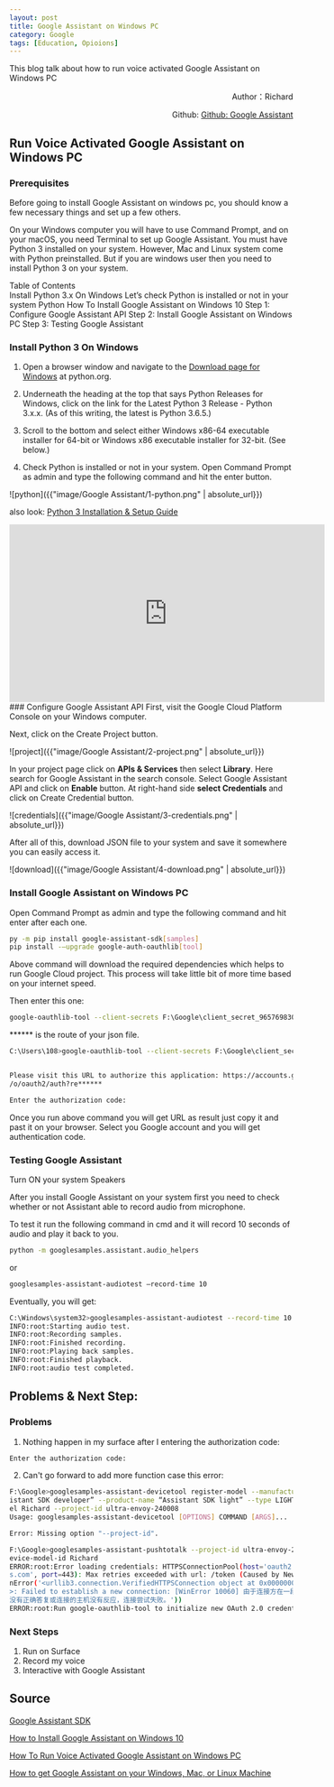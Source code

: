 ```yaml
---
layout: post
title: Google Assistant on Windows PC
category: Google
tags: [Education, Opioions]
---
```

This blog talk about how to run voice activated Google Assistant on Windows PC

<p align="right">
Author：Richard 
</p>

<p align="right">
Github:
<a href="https://github.com/CheKaiWei/Google-Assisntant">Github: Google Assistant</a>
</p>

## Run Voice Activated Google Assistant on Windows PC

### Prerequisites

Before going to install Google Assistant on windows pc, you should know a few necessary things and set up a few others.

On your Windows computer you will have to use Command Prompt, and on your macOS, you need Terminal to set up Google Assistant.
You must have Python 3 installed on your system. However, Mac and Linux system come with Python preinstalled. But if you are windows user then you need to install Python 3 on your system.



Table of Contents	
Install Python 3.x On Windows
Let’s check Python is installed or not in your system
Python
How To Install Google Assistant on Windows 10
Step 1: Configure Google Assistant API
Step 2: Install Google Assistant on Windows PC
Step 3: Testing Google Assistant


### Install Python 3 On Windows
1. Open a browser window and navigate to the [Download page for Windows](https://www.python.org/downloads/windows/) at python.org.
2. Underneath the heading at the top that says Python Releases for Windows, click on the link for the Latest Python 3 Release - Python 3.x.x. (As of this writing, the latest is Python 3.6.5.)
3. Scroll to the bottom and select either Windows x86-64 executable installer for 64-bit or Windows x86 executable installer for 32-bit. (See below.)

4. Check Python is installed or not in your system. Open Command Prompt as admin and type the following command and hit the enter button.


![python]({{"image/Google Assistant/1-python.png" | absolute_url}})


also look: [Python 3 Installation & Setup Guide](https://realpython.com/installing-python/#step-1-download-the-python-3-installer)

<iframe width="560" height="315" src="https://www.youtube.com/embed/iBt2aTjCNmI" frameborder="0" allow="accelerometer; autoplay; encrypted-media; gyroscope; picture-in-picture" allowfullscreen></iframe>
### Configure Google Assistant API
First, visit the Google Cloud Platform Console on your Windows computer.

Next, click on the Create Project button.

![project]({{"image/Google Assistant/2-project.png" | absolute_url}})

In your project page click on __APIs & Services__ then select __Library__. Here search for Google Assistant in the search console. Select Google Assistant API and click on __Enable__ button. At right-hand side __select Credentials__ and click on Create Credential button.

![credentials]({{"image/Google Assistant/3-credentials.png" | absolute_url}})

After all of this, download JSON file to your system and save it somewhere you can easily access it.

![download]({{"image/Google Assistant/4-download.png" | absolute_url}})

### Install Google Assistant on Windows PC
Open Command Prompt as admin and type the following command and hit enter after each one.

```bash
py -m pip install google-assistant-sdk[samples]
pip install -–upgrade google-auth-oauthlib[tool]
```

Above command will download the required dependencies which helps to run Google Cloud project. This process will take little bit of more time based on your internet speed.

Then enter this one:


```bash
google-oauthlib-tool --client-secrets F:\Google\client_secret_965769830407-******.apps.googleusercontent.com.json --scope https://www.googleapis.com/auth/assistant-sdk-prototype --save --headless
```

****** is the route of your json file.



```bash
C:\Users\108>google-oauthlib-tool --client-secrets F:\Google\client_secret_965769830407-******.apps.googleusercontent.com.json --scope https://www.googleapis.com/auth/assistant-sdk-prototype --save --headless


Please visit this URL to authorize this application: https://accounts.google.com
/o/oauth2/auth?re******

Enter the authorization code:
```
Once you run above command you will get URL as result just copy it and past it on your browser.
Select you Google account and you will get authentication code.

### Testing Google Assistant

Turn ON your system Speakers

After you install Google Assistant on your system first you need to check whether or not Assistant able to record audio from microphone.

To test it run the following command in cmd and it will record 10 seconds of audio and play it back to you.

```bash
python -m googlesamples.assistant.audio_helpers
```
or
```bash
googlesamples-assistant-audiotest –record-time 10
```

Eventually, you will get:
```bash
C:\Windows\system32>googlesamples-assistant-audiotest --record-time 10
INFO:root:Starting audio test.
INFO:root:Recording samples.
INFO:root:Finished recording.
INFO:root:Playing back samples.
INFO:root:Finished playback.
INFO:root:audio test completed.
```
## Problems & Next Step:
### Problems
1. Nothing happen in my surface after I entering the authorization code:

```bash
Enter the authorization code:
```
2. Can't go forward to add more function case this error:

```bash
F:\Google>googlesamples-assistant-devicetool register-model --manufacturer “Ass
istant SDK developer” --product-name “Assistant SDK light” --type LIGHT --mod
el Richard --project-id ultra-envoy-240008
Usage: googlesamples-assistant-devicetool [OPTIONS] COMMAND [ARGS]...

Error: Missing option "--project-id".

F:\Google>googlesamples-assistant-pushtotalk --project-id ultra-envoy-240008 --d
evice-model-id Richard
ERROR:root:Error loading credentials: HTTPSConnectionPool(host='oauth2.googleapi
s.com', port=443): Max retries exceeded with url: /token (Caused by NewConnectio
nError('<urllib3.connection.VerifiedHTTPSConnection object at 0x000000000535E9B0
>: Failed to establish a new connection: [WinError 10060] 由于连接方在一段时间后
没有正确答复或连接的主机没有反应，连接尝试失败。'))
ERROR:root:Run google-oauthlib-tool to initialize new OAuth 2.0 credentials.

```

### Next Steps
1. Run on Surface
2. Record my voice
3. Interactive with Google Assistant

## Source
[Google Assistant SDK](https://developers.google.com/assistant/sdk/guides/service/python/embed/run-sample)

[How to Install Google Assistant on Windows 10](https://troubleshooter.xyz/wiki/how-to-install-google-assistant-on-windows-10/)

[How To Run Voice Activated Google Assistant on Windows PC](http://www.techieleaf.net/how-to-run-voice-activated-google-assistant-on-windows-pc/)

[How to get Google Assistant on your Windows, Mac, or Linux Machine](https://www.xda-developers.com/how-to-get-google-assistant-on-your-windows-mac-or-linux-machine/)

